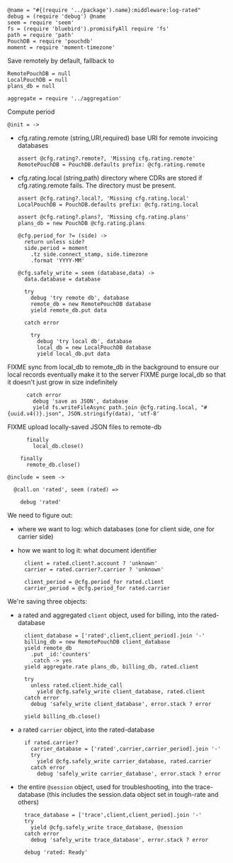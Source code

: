     @name = "#{(require '../package').name}:middleware:log-rated"
    debug = (require 'debug') @name
    seem = require 'seem'
    fs = (require 'bluebird').promisifyAll require 'fs'
    path = require 'path'
    PouchDB = require 'pouchdb'
    moment = require 'moment-timezone'

Save remotely by default, fallback to

    RemotePouchDB = null
    LocalPouchDB = null
    plans_db = null

    aggregate = require '../aggregation'

Compute period

    @init = ->

* cfg.rating.remote (string,URI,required) base URI for remote invoicing databases

      assert @cfg.rating?.remote?, 'Missing cfg.rating.remote'
      RemotePouchDB = PouchDB.defaults prefix: @cfg.rating.remote

* cfg.rating.local (string,path) directory where CDRs are stored if cfg.rating.remote fails. The directory must be present.

      assert @cfg.rating?.local?, 'Missing cfg.rating.local'
      LocalPouchDB = PouchDB.defaults prefix: @cfg.rating.local

      assert @cfg.rating?.plans?, 'Missing cfg.rating.plans'
      plans_db = new PouchDB @cfg.rating.plans

      @cfg.period_for ?= (side) ->
        return unless side?
        side.period = moment
          .tz side.connect_stamp, side.timezone
          .format 'YYYY-MM'

      @cfg.safely_write = seem (database,data) ->
        data.database = database

        try
          debug 'try remote db', database
          remote_db = new RemotePouchDB database
          yield remote_db.put data

        catch error

          try
            debug 'try local db', database
            local_db = new LocalPouchDB database
            yield local_db.put data

FIXME sync from local_db to remote_db in the background to ensure our local records eventually make it to the server
FIXME purge local_db so that it doesn't just grow in size indefinitely

          catch error
            debug 'save as JSON', database
            yield fs.writeFileAsync path.join @cfg.rating.local, "#{uuid.v4()}.json", JSON.stringify(data), 'utf-8'

FIXME upload locally-saved JSON files to remote-db

          finally
            local_db.close()

        finally
          remote_db.close()

    @include = seem ->

      @call.on 'rated', seem (rated) =>

        debug 'rated'

We need to figure out:
- where we want to log: which databases (one for client side, one for carrier side)
- how we want to log it: what document identifier

        client = rated.client?.account ? 'unknown'
        carrier = rated.carrier?.carrier ? 'unknown'

        client_period = @cfg.period_for rated.client
        carrier_period = @cfg.period_for rated.carrier

We're saving three objects:

- a rated and aggregated `client` object, used for billing, into the rated-database

        client_database = ['rated',client,client_period].join '-'
        billing_db = new RemotePouchDB client_database
        yield remote_db
          .put _id:'counters'
          .catch -> yes
        yield aggregate.rate plans_db, billing_db, rated.client

        try
          unless rated.client.hide_call
            yield @cfg.safely_write client_database, rated.client
        catch error
          debug 'safely_write client_database', error.stack ? error

        yield billing_db.close()

- a rated `carrier` object, into the rated-database

        if rated.carrier?
          carrier_database = ['rated',carrier,carrier_period].join '-'
          try
            yield @cfg.safely_write carrier_database, rated.carrier
          catch error
            debug 'safely_write carrier_database', error.stack ? error

- the entire `@session` object, used for troubleshooting, into the trace-database
  (this includes the session.data object set in tough-rate and others)

        trace_database = ['trace',client,client_period].join '-'
        try
          yield @cfg.safely_write trace_database, @session
        catch error
          debug 'safely_write trace_database', error.stack ? error

        debug 'rated: Ready'
